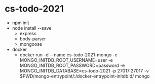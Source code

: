 # cs-todo-2021

- npm init
- node install --save
  - express
  - body-parser
  - mongoose
- docker
  - docker run -d --name cs-todo-2021-mongo -e MONGO_INITDB_ROOT_USERNAME=user -e MONGO_INITDB_ROOT_PASSWORD=password -e MONGO_INITDB_DATABASE=cs-todo-2021 -p 27017:27017 -v $PWD/mongo-entrypoint/:/docker-entrypoint-initdb.d/ mongo
